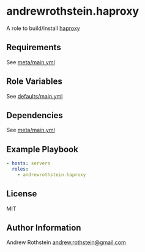 andrewrothstein.haproxy
=======================

A role to build/install [haproxy](http://www.haproxy.org/)

Requirements
------------

See [meta/main.yml](meta/main.yml)

Role Variables
--------------

See [defaults/main.yml](defaults/main.yml)

Dependencies
------------

See [meta/main.yml](meta/main.yml)

Example Playbook
----------------

```yml
- hosts: servers
  roles:
    - andrewrothstein.haproxy
```

License
-------

MIT

Author Information
------------------

Andrew Rothstein <andrew.rothstein@gmail.com>
